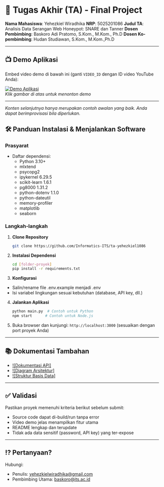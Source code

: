 # 🏁 Tugas Akhir (TA) - Final Project

**Nama Mahasiswa**: Yehezkiel Wiradhika
**NRP**: 5025201086
**Judul TA**: Analisis Data Serangan Web Honeypot: SNARE dan Tanner
**Dosen Pembimbing**: Baskoro Adi Pratomo, S.Kom., M.Kom., Ph.D
**Dosen Ko-pembimbing**: Hudan Studiawan, S.Kom., M.Kom.,Ph.D

---

## 📺 Demo Aplikasi  
Embed video demo di bawah ini (ganti `VIDEO_ID` dengan ID video YouTube Anda):  

[![Demo Aplikasi](https://i.ytimg.com/vi/zIfRMTxRaIs/maxresdefault.jpg)](https://www.youtube.com/watch?v=VIDEO_ID)  
*Klik gambar di atas untuk menonton demo*

---

*Konten selanjutnya hanya merupakan contoh awalan yang baik. Anda dapat berimprovisasi bila diperlukan.*

## 🛠 Panduan Instalasi & Menjalankan Software

### Prasyarat  
- Daftar dependensi:
  - Python 3.10+
  - mlxtend
  - psycopg2
  - ipykernel 6.29.5
  - scikit-learn 1.6.1
  - pg8000 1.31.2 
  - python-dotenv 1.1.0
  - python-dateutil
  - memory-profiler
  - matplotlib
  - seaborn

### Langkah-langkah  
1. **Clone Repository**  
   ```bash
   git clone https://github.com/Informatics-ITS/ta-yehezkiel1086
   ```
2. **Instalasi Dependensi**
   ```bash
   cd [folder-proyek]
   pip install -r requirements.txt
   ```
3. **Konfigurasi**
- Salin/rename file .env.example menjadi .env
- Isi variabel lingkungan sesuai kebutuhan (database, API key, dll.)
4. **Jalankan Aplikasi**
   ```bash
   python main.py  # Contoh untuk Python
   npm start      # Contoh untuk Node.js
   ```
5. Buka browser dan kunjungi: `http://localhost:3000` (sesuaikan dengan port proyek Anda)

---

## 📚 Dokumentasi Tambahan

- [![Dokumentasi API]](docs/api.md)
- [![Diagram Arsitektur]](docs/architecture.png)
- [![Struktur Basis Data]](docs/database_schema.sql)

---

## ✅ Validasi

Pastikan proyek memenuhi kriteria berikut sebelum submit:
- Source code dapat di-build/run tanpa error
- Video demo jelas menampilkan fitur utama
- README lengkap dan terupdate
- Tidak ada data sensitif (password, API key) yang ter-expose

---

## ⁉️ Pertanyaan?

Hubungi:
- Penulis: yehezkielwiradhika@gmail.com
- Pembimbing Utama: baskoro@its.ac.id
